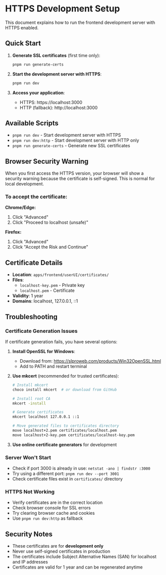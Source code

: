 # HTTPS Development Setup

This document explains how to run the frontend development server with HTTPS enabled.

## Quick Start

1. **Generate SSL certificates** (first time only):
   ```bash
   pnpm run generate-certs
   ```

2. **Start the development server with HTTPS**:
   ```bash
   pnpm run dev
   ```

3. **Access your application**:
   - HTTPS: https://localhost:3000
   - HTTP (fallback): http://localhost:3000

## Available Scripts

- `pnpm run dev` - Start development server with HTTPS
- `pnpm run dev:http` - Start development server with HTTP only
- `pnpm run generate-certs` - Generate new SSL certificates

## Browser Security Warning

When you first access the HTTPS version, your browser will show a security warning because the certificate is self-signed. This is normal for local development.

### To accept the certificate:

**Chrome/Edge:**
1. Click "Advanced"
2. Click "Proceed to localhost (unsafe)"

**Firefox:**
1. Click "Advanced"
2. Click "Accept the Risk and Continue"

## Certificate Details

- **Location**: `apps/frontend/userUI/certificates/`
- **Files**: 
  - `localhost-key.pem` - Private key
  - `localhost.pem` - Certificate
- **Validity**: 1 year
- **Domains**: localhost, 127.0.0.1, ::1

## Troubleshooting

### Certificate Generation Issues

If certificate generation fails, you have several options:

1. **Install OpenSSL for Windows**:
   - Download from: https://slproweb.com/products/Win32OpenSSL.html
   - Add to PATH and restart terminal

2. **Use mkcert** (recommended for trusted certificates):
   ```bash
   # Install mkcert
   choco install mkcert  # or download from GitHub
   
   # Install root CA
   mkcert -install
   
   # Generate certificates
   mkcert localhost 127.0.0.1 ::1
   
   # Move generated files to certificates directory
   move localhost+2.pem certificates/localhost.pem
   move localhost+2-key.pem certificates/localhost-key.pem
   ```

3. **Use online certificate generators** for development

### Server Won't Start

- Check if port 3000 is already in use: `netstat -ano | findstr :3000`
- Try using a different port: `pnpm run dev --port 3001`
- Check certificate files exist in `certificates/` directory

### HTTPS Not Working

- Verify certificates are in the correct location
- Check browser console for SSL errors
- Try clearing browser cache and cookies
- Use `pnpm run dev:http` as fallback

## Security Notes

- These certificates are for **development only**
- Never use self-signed certificates in production
- The certificates include Subject Alternative Names (SAN) for localhost and IP addresses
- Certificates are valid for 1 year and can be regenerated anytime
